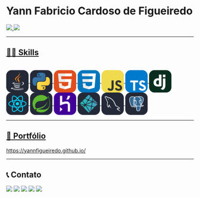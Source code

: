 # Yann Fabricio Cardoso de Figueiredo 

<div>
  <a href="https://github.com/YannFigueiredo/">
  <img height="180em" src="https://github-readme-stats.vercel.app/api?username=YannFigueiredo&show_icons=true&theme=dracula&include_all_commits=true&count_private=true"/>
  <img height="180em" src="https://github-readme-stats.vercel.app/api/top-langs/?username=YannFigueiredo&layout=compact&langs_count=6&theme=dracula&hide=Perl,jupyter%20notebook"/>
</div>

<hr/>
 
## :superhero_man: Skills
 
<div style="display: inline_block"><br>
  <img align="center" alt="Java" title="Java" height="60" width="60"src="https://github.com/tandpfun/skill-icons/raw/main/icons/Java-Dark.svg"/>
  <img align="center" alt="Python" title="Python" height="60" width="60" src="https://github.com/tandpfun/skill-icons/raw/main/icons/Python-Dark.svg">
  <img align="center" alt="HTML 5" title="HTML 5" height="60" width="60" src="https://github.com/tandpfun/skill-icons/raw/main/icons/HTML.svg">
  <img align="center" alt="CSS 3" title="CSS 3" height="60" width="60" src="https://github.com/tandpfun/skill-icons/raw/main/icons/CSS.svg"> 
  <img align="center" alt="JavaScript" title="JavaScript" height="60" width="60" src="https://github.com/tandpfun/skill-icons/raw/main/icons/JavaScript.svg">
  <img align="center" alt="TypeScript" title="TypeScript" height="60" width="60" src="https://github.com/tandpfun/skill-icons/raw/main/icons/TypeScript.svg">
  <img align="center" alt="Django" title="Django" height="60" width="60" src="https://github.com/tandpfun/skill-icons/raw/main/icons/Django.svg">
  <img align="center" alt="React" title="React" height="60" width="60" src="https://github.com/tandpfun/skill-icons/raw/main/icons/React-Dark.svg">
  <img align="center" alt="Spring" title="Spring Boot" height="60" width="60" src="https://github.com/tandpfun/skill-icons/raw/main/icons/Spring-Dark.svg">
  <img align="center" alt="Heroku" title="Heroku" height="60" width="60" src="https://github.com/tandpfun/skill-icons/raw/main/icons/Heroku.svg">
  <img align="center" alt="Netlify" title="Netlify" height="60" width="60" src="https://github.com/tandpfun/skill-icons/raw/main/icons/Netlify-Dark.svg">
  <img align="center" alt="MySQL" title="MySQL" height="60" width="60" src="https://github.com/tandpfun/skill-icons/raw/main/icons/MySQL-Dark.svg">
  <img align="center" alt="PostgreSQL" title="PostgreSQL" height="60" width="60" src="https://github.com/tandpfun/skill-icons/raw/main/icons/PostgreSQL-Dark.svg">
</div>

<hr/>
 
## :briefcase: Portfólio
 
https://yannfigueiredo.github.io/
 
<hr/>
 
## :telephone_receiver: Contato
 
<div> 
  <a href = "mailto:yann.fabricio@hotmail.com"><img src="https://img.shields.io/badge/Microsoft_Outlook-0078D4?style=for-the-badge&logo=microsoft-outlook&logoColor=white" target="_blank"></a>
  <a href = "mailto:yannfabricio@gmail.com"><img src="https://img.shields.io/badge/Gmail-D14836?style=for-the-badge&logo=gmail&logoColor=white" target="_blank"></a>
  <a href = "https://web.whatsapp.com/send?phone=5591981133506"><img src="https://img.shields.io/badge/WhatsApp-25D366?style=for-the-badge&logo=whatsapp&logoColor=white" target="_blank"></a>
  <a href = "https://t.me/YannFigueiredo"><img src="https://img.shields.io/badge/Telegram-2CA5E0?style=for-the-badge&logo=telegram&logoColor=white" target="_blank"></a>
  <a href="https://www.linkedin.com/in/yannfigueiredo/" target="_blank"><img src="https://img.shields.io/badge/-LinkedIn-%230077B5?style=for-the-badge&logo=linkedin&logoColor=white" target="_blank"></a> 
</div>
